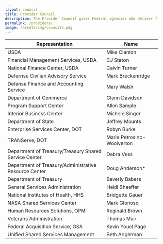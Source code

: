 ```yaml
---
layout: council
title: Provider Council
description: The Provider Council gives Federal agencies who deliver financial management, human resources, acquisition, travel grants management, and the IT a voice in the development of the shared services ecosystem.   
permalink: /providers/
image: /assets/img/councils.png
---
```

| Representation     | Name           | 
| ------------- |-------------| 
| USDA    | Mike Clanton | 
| Financial Management Services, USDA      | CJ Staton      | 
| National Finance Center, USDA | Calvin Turner|  
| Defernse Civilian Advisory Service | Mark Breckenridge      |  
| Defense Finance and Accounting Service | Mary Walsh      |  
| Department of Commerce | Glenn Davidson      |  
| Program Support Center | Allen Sample     |  
| Interior Business Center | Michele Singer        |  
| Department of State | Jeffrey Mounts   |  
| Enterprise Services Center, DOT | Robyn Burke      |  
| TRANServe, DOT | Marie Petrosino-Woolverton       |  
| Department of Treasury/Treasury Shared Service Center | Debra Vess      |  
| Department of Treasury/Administrative Resource Center | Doug Anderson*       |  
| Department of Treasury | Beverly Babers    |  
| General Services Administration | Heidi Shaeffer      |  
| National Institutes of Health, HHS | Bridgette Gauer   |  
| NASA Shared Services Center | Mark Glorioso       |  
| Human Resources Solutions, OPM |  Reginald Brown     |  
| Veterans Administration |Thomas Muir       |  
| Federal Acquisition Service, GSA | Kevin Youel Page      |  
| Unified Shared Services Management | Beth Angerman      |  

<!--p>*The Provider Council Co-Chairs serve on the SSGB. They will bring forth recommendations and issues that surface in the Provider Council meetings for consideration to the SSGB.</p-->
